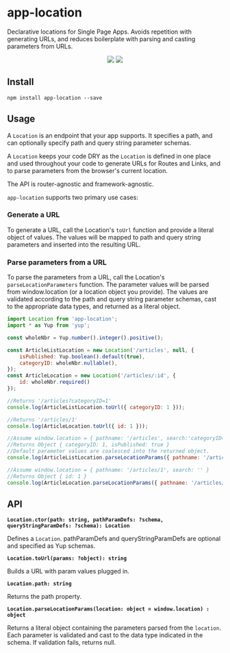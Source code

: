 # app-location
Declarative locations for Single Page Apps. Avoids repetition with generating URLs, and reduces boilerplate with parsing and casting parameters from URLs.
<p align="center">
  <a href="https://www.npmjs.com/package/app-location"><img src="https://img.shields.io/npm/v/app-location.svg?style=flat-square"></a>
  <a href="https://www.npmjs.com/package/app-location"><img src="https://img.shields.io/npm/dm/app-location.svg?style=flat-square"></a>
</p>

## Install
`npm install app-location --save`

## Usage
A `Location` is an endpoint that your app supports.  It specifies a path, and can optionally specify path and query string parameter schemas. 

A `Location` keeps your code DRY as the `Location` is defined in one place and used throughout your code to generate URLs for Routes and Links,
and to parse parameters from the browser's current location. 

The API is router-agnostic and framework-agnostic. 

`app-location` supports two primary use cases:

### Generate a URL
To generate a URL, call the Location's `toUrl` function and provide a literal object of values. The values will be mapped to path and query string parameters and inserted into the resulting URL.

### Parse parameters from a URL
To parse the parameters from a URL, call the Location's `parseLocationParameters` function. The parameter values will be parsed from window.location (or a location object you provide). The values
are validated according to the path and query string parameter schemas, cast to the appropriate data types, and returned as a literal object.

```javascript
import Location from 'app-location';
import * as Yup from 'yup';

const wholeNbr = Yup.number().integer().positive();

const ArticleListLocation = new Location('/articles', null, {
    isPublished: Yup.boolean().default(true),
    categoryID: wholeNbr.nullable(),
});
const ArticleLocation = new Location('/articles/:id', {
    id: wholeNbr.required()
});

//Returns '/articles?categoryID=1'
console.log(ArticleListLocation.toUrl({ categoryID: 1 }));

//Returns '/articles/1'
console.log(ArticleLocation.toUrl({ id: 1 }));

//Assume window.location = { pathname: '/articles', search:'categoryID=1' }
//Returns Object { categoryID: 1, isPublished: true }
//Default parameter values are coalesced into the returned object.
console.log(ArticleListLocation.parseLocationParams({ pathname: '/articles', search: 'categoryID=1' }));

//Assume window.location = { pathname: '/articles/1', search: '' }
//Returns Object { id: 1 }
console.log(ArticleLocation.parseLocationParams({ pathname: '/articles/1', search: '' }));
```

## API
**`Location.ctor(path: string, pathParamDefs: ?schema, queryStringParamDefs: ?schema): Location`**

Defines a `Location`. pathParamDefs and queryStringParamDefs are optional and specified as Yup schemas.

**`Location.toUrl(params: ?object): string`**

Builds a URL with param values plugged in.

**`Location.path: string`**

Returns the path property.

**`Location.parseLocationParams(location: object = window.location) : object`**

Returns a literal object containing the parameters parsed from the `location`. Each parameter is validated and cast to the data type indicated in the schema. If validation fails, returns null.
